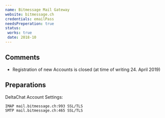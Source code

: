 ```yaml
---
name: Bitmessage Mail Gateway
website: bitmessage.ch
credentials: emailPass
needsPreperation: true
status:
 works: true
 date: 2018-10
---
```


## Comments
- Registration of new Accounts is closed (at time of writing 24. April 2019)

## Preparations

DeltaChat Account Settings:
```
IMAP mail.bitmessage.ch:993 SSL/TLS
SMTP mail.bitmessage.ch:465 SSL/TLS
```